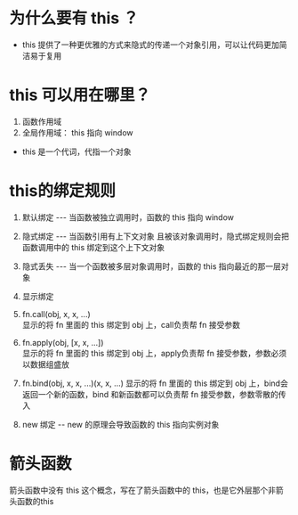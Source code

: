 # 为什么要有 this ？
- this 提供了一种更优雅的方式来隐式的传递一个对象引用，可以让代码更加简洁易于复用

# this 可以用在哪里？
1. 函数作用域
2. 全局作用域： this 指向 window

- this 是一个代词，代指一个对象

# this的绑定规则
1. 默认绑定 --- 当函数被独立调用时，函数的 this 指向 window
2. 隐式绑定 --- 当函数引用有上下文对象 且被该对象调用时，隐式绑定规则会把函数调用中的 this 绑定到这个上下文对象
3. 隐式丢失 --- 当一个函数被多层对象调用时，函数的 this 指向最近的那一层对象
4. 显示绑定
  1. fn.call(obj, x, x, ...)  
  显示的将 fn 里面的 this 绑定到 obj 上，call负责帮 fn 接受参数
  2. fn.apply(obj, [x, x, ...])  
  显示的将 fn 里面的 this 绑定到 obj 上，apply负责帮 fn 接受参数，参数必须以数据组盛放
  3. fn.bind(obj, x, x, ...)(x, x, ...)
  显示的将 fn 里面的 this 绑定到 obj 上，bind会返回一个新的函数，bind 和新函数都可以负责帮 fn 接受参数，参数零散的传入

5. new 绑定 -- new 的原理会导致函数的 this 指向实例对象


# 箭头函数
箭头函数中没有 this 这个概念，写在了箭头函数中的 this，也是它外层那个非箭头函数的this